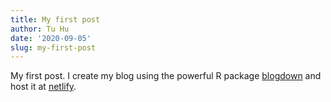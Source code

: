 ```yaml
---
title: My first post
author: Tu Hu
date: '2020-09-05'
slug: my-first-post
---
```


My first post. I create my blog using the powerful R package [blogdown](https://bookdown.org/yihui/blogdown/) and host it at [netlify](https://www.netlify.com/).
